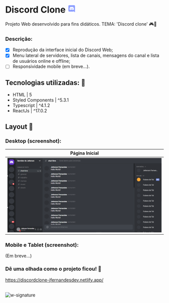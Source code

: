 # Discord Clone <img src='https://github.com/jfernandesdev/discord-clone/blob/326b600b7372dcfcb85920512ed696a479967c0e/public/favicon.png' width='27px' />

Projeto Web desenvolvido para fins didáticos. TEMA: 'Discord clone' 🎮💬

### Descrição:

- [x] Reprodução da interface inicial do Discord Web;
- [x] Menu lateral de servidores, lista de canais, mensagens do canal e lista de usuários online e offline;
- [ ] Responsividade mobile (em breve...).

## Tecnologias utilizadas: 🚀

- HTML | 5
- Styled Components | ^5.3.1
- Typescript | ^4.1.2
- ReactJs | ^17.0.2

## Layout 🤩

### Desktop (screenshot):



| Página Inicial |
| --- |
|<img src="https://github.com/jfernandesdev/discord-clone/blob/5939ba2deda526312d9b4e952ee4e4e344e861f2/public/layout/layout-1.png" /> | 


### Mobile e Tablet (screenshot):

(Em breve...)

### Dê uma olhada como o projeto ficou! 👀

https://discordclone-jfernandesdev.netlify.app/

<br>

<img src="https://i.ibb.co/n1SbQZw/w-signature.png" alt="w-signature" border="0" width='300px' />
